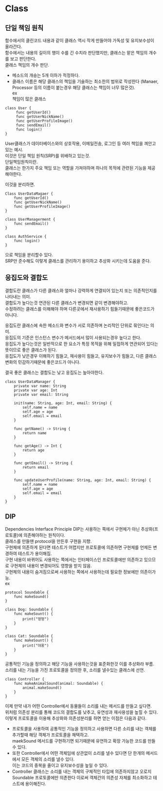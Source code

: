 # Class

## 단일 책임 원칙 
함수에서의 클린코드 내용과 같이 클래스 역시 작게 만들어야 가독성 및 유지보수성이 올라간다.     
함수에서는 내용의 길이의 행이 수를 긴 수치라 판단했지만, 클래스는 맡은 책임의 개수를 보고 판단한다.     
클래스 책임의 개수 판단.    
- 메소드의 개숭는 5개 이하가 적정하다.    
- 클래스 이름은 해당 클래스의 책임을 기술하는 최소한의 범위로 작성한다 (Manaer, Processor 등의 이름이 붙는경우 해당 클래스는 책임이 너무 많은것).     
ex     
책임이 많은 클래스       
```
class User {
     func getUserId()
     func getUserNickName()
     func getUserProfileImage()
     func sendEmail()
     func login()
}
```
User클래스가 데이터베이스와의 상호작용, 이메일전송, 로그인 등 여러 책임을 껴안고 있는 예시.      
이것은 단일 책임 원칙(SRP)를 위배하고 있는것.    
단일책임원칙이란.    
클래스는 한가지 주요 책임 또는 역할을 가져야하며 하나의 목적에 관련된 기능을 제공해야한다.        
      
이것을 분리하면.           
```
Class UserDataMagaer {
    func getUserId()
    func getUserNickName()
    func getUserProfileImage()
}

class UserManagerment {
    func sendEmail()
}

class AuthService {
    func login()
}
```
으로 책임을 분리할수 있다.     
SRP만 준수해도 이렇게 클래스를 관리하기 용이하고 추상화 시키는데 도움을 준다.     
     
       
## 응집도와 결합도
결합도란 클래스가 다른 클래스와 얼마나 강력하게 연결되어 있는지 또는 의존적인지를 나타내는 의미.     
결합도가 높다는것 연관된 다른 클래스가 변경되면 같이 변경해야하고.   
수정하려는 클래스를 이해해야 하며 다른곳에서 재사용하기 힘들기때문에 좋은코드가 아니다.     
       
응집도란 클래스에 속한 메소드와 변수가 서로 의존하며 논리적인 단위로 묶인다는 의미.    
응집도의 기준은 인스턴스 변수가 메서드에서 많이 사용되는경우 높다고 한다.     
응집도가 높다는것은 일반적으로 한 요소가 특정 목적을 위해 밀접하게 연관되어 있다는 뜻이므로 좋은 클래스가 된다.     
응집도가 낮은경우 이해하기 힘들고, 재사용이 힘들고, 유지보수가 힘들고, 다른 클래스 변화의 민감하기때문에 좋은코드가 아니다.      

결국 좋은 클래스는 결합도는 낮고 응집도는 높아야한다.      

```
class UserDataManager {
    private var name: String
    private var age: Int
    private var email: String
    
    init(name: String, age: Int, email: String) {
        self.name = name
        self.age = age
        self.email = email
    }
    
    func getName() -> String {
        return name
    }
    
    func getAge() -> Int {
        return age
    }
    
    func getEmail() -> String {
        return email
    }
    
    func updateUserProfile(name: String, age: Int, email: String) {
        self.name = name
        self.age = age
        self.email = email
    }
}
```

## DIP
Dependencies Interface Principle DIP는 사용하는 쪽에서 구현체가 아닌 추상화(프로토콜)에 의존해야하는 원칙이다.    
클래스를 만들땐 protocol을 만든후 구현을 지향.     
구현체에 의존하게 된다면 테스트가 어렵지만 프로토콜에 의존하면 구현체를 언제든 변경하여 테스트가 용이해짐.    
구현 내용이 바뀌어도 사용하는 쪽에서는 인터페이스인 프로토콜에만 의존하고 있으므로 구현체의 내용이 변경되어도 영향을 받지 않음.   
구현체의 내용이 숨겨짐으로써 사용하는 쪽에서 사용하는데 필요한 정보에만 의존이가능.    
ex     

```
protocol Soundable {
    func makeSound()
}

class Dog: Soundable {
    func makeSount() {
        print("멍멍")
    }
}

class Cat: Soundable {
    func makeSount() {
        print("야옹")
    }
}
```
공통적인 기능을 정의하고 해당 기능을 사용하는것을 표준화한것 이를 추상화라 부름.    
소리를 내는 기능을 가진 프로토콜을 정의한 후, 소리를 낼수있는 클래스에 선언.    
```
class Controller {
    func makeAnimalSound(animal: Soundable) {
        animal.makeSound()
    }
}
``` 
이제 만약 내가 어떤 Controller에서 동물들이 소리를 내는 메서드를 만들고 싶다면.    
위처럼 의존성 분리를 통해 코드의 결합도를 낮추고, 유연성과 재사용성을 높힐 수 있다.    
이렇게 프로토콜을 이용해 추상화와 의존성분리를 하면 얻는 이점은 다음과 같다.      
     
- 프로토콜을 사용하여 공통적인 기능을 정의하고 사용하면 다른 소리를 내는 객체를 추가할때 해당 객체가 프로토콜을 채택하고.   
maekSound 메서드를 구현하기면 되기때문에 유연하고 확장 가능한 코드를 만들 수 있다.     
- 또한 Controller에서 어떤 객체임에 상관없이 소리를 낼수 있다면 단 한개의 메서드에서 모든 객체의 소리를 낼수 있다.    
이는 코드의 중복을 줄이고 유지보수성을 높일 수 있다.   
- Controller 클래스는 소리를 내는 객체의 구체적인 타입에 의존하지않고 오로지 Soundable 프로토콜에만 의존한다 이로써 객체간의 의존성 자체를 최소화하고 테스트에 용이해진다.    
